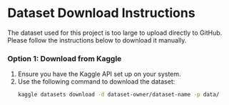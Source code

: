 # Dataset Download Instructions

The dataset used for this project is too large to upload directly to GitHub. Please follow the instructions below to download it manually.

### Option 1: Download from Kaggle
1. Ensure you have the Kaggle API set up on your system.
2. Use the following command to download the dataset:
   ```bash
   kaggle datasets download -d dataset-owner/dataset-name -p data/
